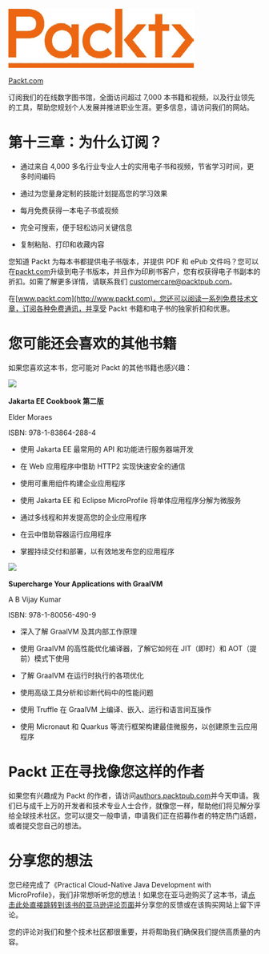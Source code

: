 ![](img/Image86710.jpg)

[Packt.com](http://Packt.com)

订阅我们的在线数字图书馆，全面访问超过 7,000 本书籍和视频，以及行业领先的工具，帮助您规划个人发展并推进职业生涯。更多信息，请访问我们的网站。

# 第十三章：为什么订阅？

+   通过来自 4,000 多名行业专业人士的实用电子书和视频，节省学习时间，更多时间编码

+   通过为您量身定制的技能计划提高您的学习效果

+   每月免费获得一本电子书或视频

+   完全可搜索，便于轻松访问关键信息

+   复制粘贴、打印和收藏内容

您知道 Packt 为每本书都提供电子书版本，并提供 PDF 和 ePub 文件吗？您可以在[packt.com](http://packt.com)升级到电子书版本，并且作为印刷书客户，您有权获得电子书副本的折扣。如需了解更多详情，请联系我们 customercare@packtpub.com。

在[www.packt.com](http://www.packt.com)，您还可以阅读一系列免费技术文章，订阅各种免费通讯，并享受 Packt 书籍和电子书的独家折扣和优惠。

# 您可能还会喜欢的其他书籍

如果您喜欢这本书，您可能对 Packt 的其他书籍也感兴趣：

![](https://www.packtpub.com/product/jakarta-ee-cookbook-second-edition/9781838642884)

**Jakarta EE Cookbook 第二版**

Elder Moraes

ISBN: 978-1-83864-288-4

+   使用 Jakarta EE 最常用的 API 和功能进行服务器端开发

+   在 Web 应用程序中借助 HTTP2 实现快速安全的通信

+   使用可重用组件构建企业应用程序

+   使用 Jakarta EE 和 Eclipse MicroProfile 将单体应用程序分解为微服务

+   通过多线程和并发提高您的企业应用程序

+   在云中借助容器运行应用程序

+   掌握持续交付和部署，以有效地发布您的应用程序

![](https://www.packtpub.com/product/supercharge-your-applications-with-graalvm/9781800564909)

**Supercharge Your Applications with GraalVM**

A B Vijay Kumar

ISBN: 978-1-80056-490-9

+   深入了解 GraalVM 及其内部工作原理

+   使用 GraalVM 的高性能优化编译器，了解它如何在 JIT（即时）和 AOT（提前）模式下使用

+   了解 GraalVM 在运行时执行的各项优化

+   使用高级工具分析和诊断代码中的性能问题

+   使用 Truffle 在 GraalVM 上编译、嵌入、运行和语言间互操作

+   使用 Micronaut 和 Quarkus 等流行框架构建最佳微服务，以创建原生云应用程序

# Packt 正在寻找像您这样的作者

如果您有兴趣成为 Packt 的作者，请访问[authors.packtpub.com](http://authors.packtpub.com)并今天申请。我们已与成千上万的开发者和技术专业人士合作，就像您一样，帮助他们将见解分享给全球技术社区。您可以提交一般申请，申请我们正在招募作者的特定热门话题，或者提交您自己的想法。

# 分享您的想法

您已经完成了《Practical Cloud-Native Java Development with MicroProfile》，我们非常想听听您的想法！如果您在亚马逊购买了这本书，请[点击此处直接跳转到该书的亚马逊评论页面](https://packt.link/r/1-801-07880-7)并分享您的反馈或在该购买网站上留下评论。

您的评论对我们和整个技术社区都很重要，并将帮助我们确保我们提供高质量的内容。
